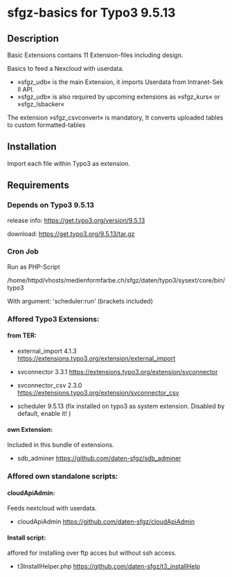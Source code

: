 # sfgz-basics for Typo3 9.5.13
## Description
Basic Extensions contains 11 Extension-files including design. 

Basics to feed a Nexcloud with userdata. 
  - »sfgz_udb« is the main Extension, it imports Userdata from Intranet-Sek II API.
  - »sfgz_udb« is also required by upcoming extensions as »sfgz_kurs« or »sfgz_lsbacker«

The extension »sfgz_csvconvert« is mandatory, It converts uploaded tables to custom formatted-tables

## Installation
Import each file within Typo3 as extension.

## Requirements
### Depends on Typo3 9.5.13

release info: https://get.typo3.org/version/9.5.13

download: https://get.typo3.org/9.5.13/tar.gz

### Cron Job
Run as PHP-Script

/home/httpd/vhosts/medienformfarbe.ch/sfgz/daten/typo3/sysext/core/bin/typo3

With argument: 'scheduler:run'  (brackets included)

### Affored Typo3 Extensions:
#### from TER:

- external_import 4.1.3 https://extensions.typo3.org/extension/external_import 
 
- svconnector 3.3.1 https://extensions.typo3.org/extension/svconnector
 
- svconnector_csv 2.3.0 https://extensions.typo3.org/extension/svconnector_csv
 
- scheduler 9.5.13 (fix installed on typo3 as system extension. Disabled by default, enable it! )
 
#### own Extension:
Included in this bundle of extensions.
- sdb_adminer https://github.com/daten-sfgz/sdb_adminer
 
### Affored own standalone scripts:
#### cloudApiAdmin:
Feeds nextcloud with userdata.
- cloudApiAdmin https://github.com/daten-sfgz/cloudApiAdmin

#### Install script:
affored for installing over ftp acces but without ssh access.
- t3InstallHelper.php https://github.com/daten-sfgz/t3_installHelp
